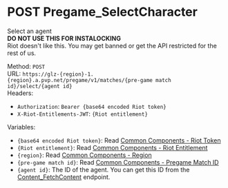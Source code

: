 # POST Pregame_SelectCharacter

Select an agent  
**DO NOT USE THIS FOR INSTALOCKING**  
Riot doesn't like this. You may get banned or get the API restricted for the rest of us.  


Method: `POST`  
URL: `https://glz-{region}-1.{region}.a.pvp.net/pregame/v1/matches/{pre-game match id}/select/{agent id}`  
Headers:
 - `Authorization`: `Bearer {base64 encoded Riot token}`
 - `X-Riot-Entitlements-JWT`: `{Riot entitlement}`

Variables:
 - `{base64 encoded Riot token}`: Read [Common Components - Riot Token](../common-components.md#riot-token)
 - `{Riot entitlement}`: Read [Common Components - Riot Entitlement](../common-components.md#riot-entitlement)
 - `{region}`: Read [Common Components - Region](../common-components.md#region)
 - `{pre-game match id}`: Read [Common Components - Pregame Match ID](../common-components.md#pregame-match-id)
 - `{agent id}`: The ID of the agent. You can get this ID from the [Content_FetchContent](../PVP%20Endpoints/GET%20Content_FetchContent.md) endpoint.

